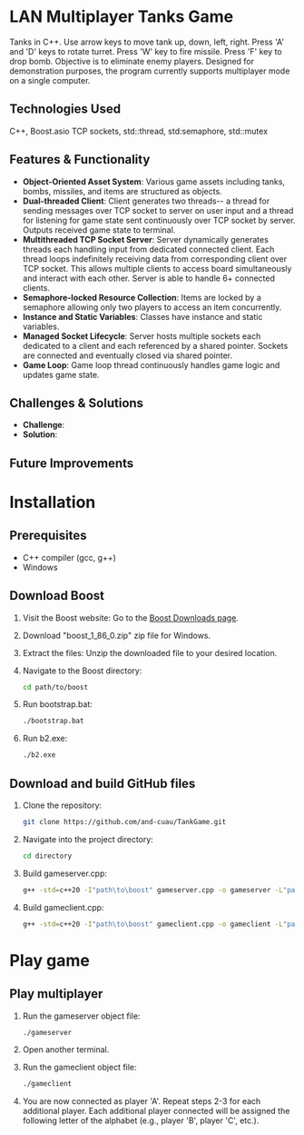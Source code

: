 # LAN Multiplayer Tanks Game

Tanks in C++. Use arrow keys to move tank up, down, left, right. Press 'A' and 'D' keys to rotate turret. Press 'W' key to fire missile. Press 'F' key to drop bomb. Objective is to eliminate enemy players.  Designed for demonstration purposes, the program currently supports multiplayer mode on a single computer.


## Technologies Used

C++, Boost.asio TCP sockets, std::thread, std:semaphore, std::mutex

## Features & Functionality

- **Object-Oriented Asset System**: Various game assets including tanks, bombs, missiles, and items are structured as objects.
- **Dual-threaded Client**: Client generates two threads-- a thread for sending messages over TCP socket to server on user input and a thread for listening for game state sent continuously over TCP socket by server. Outputs received game state to terminal.
- **Multithreaded TCP Socket Server**: Server dynamically generates threads each handling input from dedicated connected client. Each thread loops indefinitely receiving data from corresponding client over TCP socket. This allows multiple clients to access board simultaneously and interact with each other. Server is able to handle 6+ connected clients.
- **Semaphore-locked Resource Collection**: Items are locked by a semaphore allowing only two players to access an item concurrently.  
- **Instance and Static Variables**: Classes have instance and static variables.
- **Managed Socket Lifecycle**: Server hosts multiple sockets each dedicated to a client and each referenced by a shared pointer. Sockets are connected and eventually closed via shared pointer.
- **Game Loop**: Game loop thread continuously handles game logic and updates game state. 

## Challenges & Solutions
- **Challenge**: 
- **Solution**: 

## Future Improvements







# Installation
## Prerequisites
- C++ compiler (gcc, g++)
- Windows


## Download Boost
1. Visit the Boost website: Go to the [Boost Downloads page](https://www.boost.org/users/download/).
2. Download "boost_1_86_0.zip" zip file for Windows.
3. Extract the files: Unzip the downloaded file to your desired location.


1. Navigate to the Boost directory:
   ```bash
   cd path/to/boost

2. Run bootstrap.bat:
   ```bash
   ./bootstrap.bat

2. Run b2.exe:
   ```bash
   ./b2.exe


## Download and build GitHub files
1. Clone the repository:
   ```bash
   git clone https://github.com/and-cuau/TankGame.git
   
2. Navigate into the project directory:
    ```bash
   cd directory

3. Build gameserver.cpp:
   ```bash
   g++ -std=c++20 -I"path\to\boost" gameserver.cpp -o gameserver -L"path\to\boost\stage\lib" -lstdc++ "path\to\boost\stage\lib\libboost_system-vc143-mt-x64-1_86.lib" -lws2_32

6. Build gameclient.cpp:
   ```bash
   g++ -std=c++20 -I"path\to\boost" gameclient.cpp -o gameclient -L"path\to\boost\stage\lib" -lstdc++ "path\to\boost\stage\lib\libboost_system-vc143-mt-x64-1_86.lib" -lws2_32

# Play game

## Play multiplayer

1. Run the gameserver object file:
      ```bash
   ./gameserver
      
2. Open another terminal.

3. Run the gameclient object file:
      ```bash
   ./gameclient

4. You are now connected as player 'A'. Repeat steps 2-3 for each additional player. Each additional player connected will be assigned the following letter of the alphabet (e.g., player 'B', player 'C', etc.).



